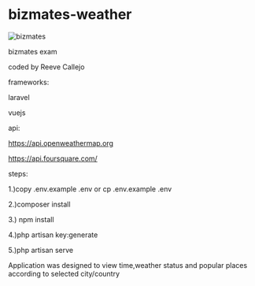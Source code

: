 # bizmates-weather

![bizmates](https://user-images.githubusercontent.com/40732088/103063674-00ec8b80-45ed-11eb-96f8-71049063d9e0.png)

 bizmates exam
 
 coded by Reeve Callejo
 
 frameworks:
 
 laravel
 
 vuejs
 
 api:
 
  https://api.openweathermap.org
  
  https://api.foursquare.com/

steps: 

1.)copy .env.example .env or cp .env.example .env

2.)composer install

3.) npm install

4.)php artisan key:generate

5.)php artisan serve


 Application was designed to view time,weather status and popular places according to selected city/country

